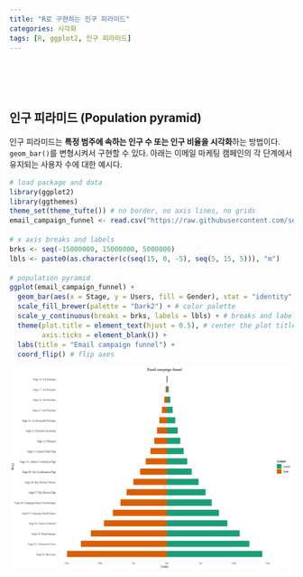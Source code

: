 ```yaml
---
title: "R로 구현하는 인구 피라미드"
categories: 시각화
tags: [R, ggplot2, 인구 피라미드]
---
```


<div style="margin-bottom:100px;"></div>

## 인구 피라미드 (Population pyramid)

인구 피라미드는 **특정 범주에 속하는 인구 수 또는 인구 비율을 시각화**하는 방법이다. `geom_bar()`를 변형시켜서 구현할 수 있다. 아래는 이메일 마케팅 캠페인의 각 단계에서 유지되는 사용자 수에 대한 예시다.

```r
# load package and data
library(ggplot2)
library(ggthemes)
theme_set(theme_tufte()) # no border, no axis lines, no grids
email_campaign_funnel <- read.csv("https://raw.githubusercontent.com/selva86/datasets/master/email_campaign_funnel.csv")

# x axis breaks and labels
brks <- seq(-15000000, 15000000, 5000000)
lbls <- paste0(as.character(c(seq(15, 0, -5), seq(5, 15, 5))), "m") 

# population pyramid
ggplot(email_campaign_funnel) +
  geom_bar(aes(x = Stage, y = Users, fill = Gender), stat = "identity", width = 0.6) + # draw the bars 
  scale_fill_brewer(palette = "Dark2") + # color palette
  scale_y_continuous(breaks = brks, labels = lbls) + # breaks and labels
  theme(plot.title = element_text(hjust = 0.5), # center the plot title
        axis.ticks = element_blank()) +
  labs(title = "Email campaign funnel") +
  coord_flip() # flip axes 
```

![](/public/img/2022-06-22-visualization-summary/population_pyramid-1.png)